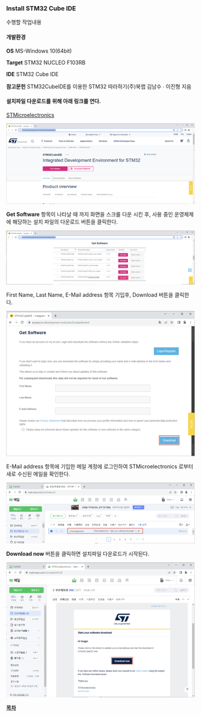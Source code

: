 ### Install STM32 Cube IDE

수행할 작업내용

#### 개발환경

**OS** MS-Windows 10(64bit)

**Target** STM32 NUCLEO F103RB

**IDE** STM32 Cube IDE

**참고문헌** STM32CubeIDE를 이용한 STM32 따라하기(주)북랩 김남수 ∙ 이진형 지음 

#### 설치파일 다운로드를 위해 아래 링크를 연다.

[STMicroelectronics](https://www.st.com/en/development-tools/stm32cubeide.html)



![](./img/install_stm32cubeide1.png)

**Get Software** 항목이 나타날 때 까지 화면을 스크롤 다운 시킨 후, 사용 중인 운영체제에 해당하는 설치 파일의 다운로드 버튼을 클릭한다.

![](./img/install_stm32cubeide2.png)

First Name, Last Name, E-Mail address 항목 기입후, Download 버튼을 클릭한다.

![](./img/install_stm32cubeide3.png)



 E-Mail address 항목에 기입한 메일 계정에 로그인하여 STMicroelectronics 로부터 새로 수신된 메일을 확인한다. 



![](./img/install_stm32cubeide4.png)

**Download now** 버튼을 클릭하면 설치파일 다운로드가 시작된다. 

![](./img/install_stm32cubeide5.png)



[**목차**](../README.md) 



